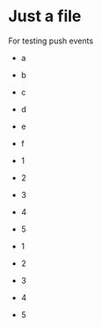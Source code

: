 Just a file
===========

For testing push events

- a
- b
- c
- d
- e
- f


- 1
- 2
- 3
- 4
- 5

- 1
- 2
- 3
- 4
- 5
